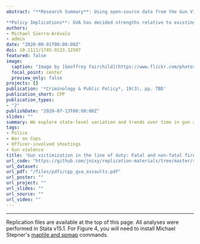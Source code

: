 ```yaml
---
abstract: "**Research Summary**: Using open-source data from the Gun Violence Archive (GVA), we analyze national- and statelevel trends in fatal and non-fatal firearm assaults of U.S. police officers from 2014 to 2019 (N = 1,467). Results show (1) the majority of firearm assaults are non-fatal, (2) there is no compelling evidence that the national rate of firearm assault on police has substantially increased over the last six years, and (3) there is substantial state-level variation in rates of firearm assault on police officers.

**Policy Implications**: GVA has decided strengths relative to existing data sources on police victimization and danger in policing. We consider the promises and pitfalls of this and other open-source datasets in policing research and recommend that recent state-level improvements in use-of-force data collection be replicated and expanded to include data on violence against police."
authors:
- Michael Sierra-Arévalo
- admin
date: "2020-08-01T00:00:00Z"
doi: 10.1111/1745-9133.12507
featured: false
image:
  caption: "Image by [Geoffrey Fairchild](https://www.flickr.com/photos/gcfairch/) at [Flickr](https://flic.kr/p/7obA6W)"
  focal_point: center
  preview_only: false
projects: []
publication: '*Criminology & Public Policy*, 19(3), pp. TBD'
publication_short: CPP
publication_types:
- "2"
publishDate: "2020-07-13T00:00:00Z"
slides: ""
summary: We explore state-level variation and trends over time in gun assaults of police officers.
tags:
- Police
- War on Cops
- Officer-involved shootings
- Gun violence
title: 'Gun victimization in the line of duty: Fatal and non-fatal firearm assaults on police officers in the United States, 2014-2019'
url_code: "https://github.com/jnixy/replication-materials/tree/master/sierra-arevalo_nix_CAPP_2020"
url_dataset:
url_pdf: "/files/pdfs/cpp_gva_assaults.pdf"
url_poster: ""
url_project: ""
url_slides: ""
url_source: ""
url_video: ""
---
```


***************
Replication files are available at the top of this page. All analyses were performed in Stata v15.1. For Figure 4, you will need to install Michael Stepner's [maptile and spmap](https://michaelstepner.com/maptile/) commands.